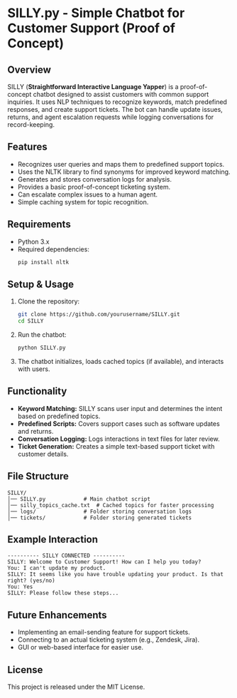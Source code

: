 # SILLY.py - Simple Chatbot for Customer Support (Proof of Concept)

## Overview
SILLY (**Straightforward Interactive Language Yapper**) is a proof-of-concept chatbot designed to assist customers with common support inquiries. It uses NLP techniques to recognize keywords, match predefined responses, and create support tickets. The bot can handle update issues, returns, and agent escalation requests while logging conversations for record-keeping.

## Features
- Recognizes user queries and maps them to predefined support topics.
- Uses the NLTK library to find synonyms for improved keyword matching.
- Generates and stores conversation logs for analysis.
- Provides a basic proof-of-concept ticketing system.
- Can escalate complex issues to a human agent.
- Simple caching system for topic recognition.

## Requirements
- Python 3.x
- Required dependencies:
  ```sh
  pip install nltk
  ```

## Setup & Usage
1. Clone the repository:
   ```sh
   git clone https://github.com/yourusername/SILLY.git
   cd SILLY
   ```
2. Run the chatbot:
   ```sh
   python SILLY.py
   ```
3. The chatbot initializes, loads cached topics (if available), and interacts with users.

## Functionality
- **Keyword Matching:** SILLY scans user input and determines the intent based on predefined topics.
- **Predefined Scripts:** Covers support cases such as software updates and returns.
- **Conversation Logging:** Logs interactions in text files for later review.
- **Ticket Generation:** Creates a simple text-based support ticket with customer details.

## File Structure
```
SILLY/
│── SILLY.py            # Main chatbot script
│── silly_topics_cache.txt  # Cached topics for faster processing
│── logs/               # Folder storing conversation logs
│── tickets/            # Folder storing generated tickets
```

## Example Interaction
```
---------- SILLY CONNECTED ----------
SILLY: Welcome to Customer Support! How can I help you today?
You: I can't update my product.
SILLY: It seems like you have trouble updating your product. Is that right? (yes/no)
You: Yes
SILLY: Please follow these steps...
```

## Future Enhancements
- Implementing an email-sending feature for support tickets.
- Connecting to an actual ticketing system (e.g., Zendesk, Jira).
- GUI or web-based interface for easier use.

## License
This project is released under the MIT License.
